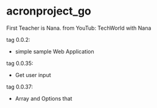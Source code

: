 # acronproject_go

First Teacher is Nana. from YouTub: TechWorld with Nana



tag 0.0.2:
- simple sample Web Application

tag 0.0.35:
- Get user input

tag 0.0.37:
- Array and Options that
